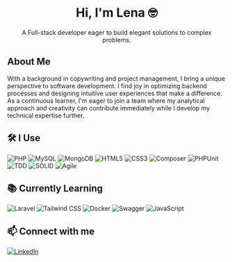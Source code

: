 <div align="center">
<h1> Hi, I'm Lena 🤓</h1>
  
A Full-stack developer eager to build elegant solutions to complex problems. 
</div>

## About Me
With a background in copywriting and project management, I bring a unique perspective to software development. I find joy in optimizing backend processes and designing intuitive user experiences that make a difference. As a continuous learner, I'm eager to join a team where my analytical approach and creativity can contribute immediately while I develop my technical expertise further.

## 🛠️ I Use
![PHP](https://img.shields.io/badge/PHP-777BB4?style=for-the-badge&logo=php&logoColor=white)
![MySQL](https://img.shields.io/badge/MySQL-4479A1?style=for-the-badge&logo=mysql&logoColor=white)
![MongoDB](https://img.shields.io/badge/MongoDB-47A248?style=for-the-badge&logo=mongodb&logoColor=white)
![HTML5](https://img.shields.io/badge/HTML5-E34F26?style=for-the-badge&logo=html5&logoColor=white)
![CSS3](https://img.shields.io/badge/CSS3-1572B6?style=for-the-badge&logo=css3&logoColor=white)
![Composer](https://img.shields.io/badge/Composer-883333?style=for-the-badge&logo=composer&logoColor=white)
![PHPUnit](https://img.shields.io/badge/PHPUnit-004B87?style=for-the-badge&logo=phpunit&logoColor=white)
![TDD](https://img.shields.io/badge/TDD-FFD700?style=for-the-badge&logo=generic&logoColor=black)
![SOLID](https://img.shields.io/badge/SOLID-FFD700?style=for-the-badge&logo=generic&logoColor=black)
![Agile](https://img.shields.io/badge/Agile-00A2E2?style=for-the-badge&logo=agile&logoColor=white)

## 📚 Currently Learning
![Laravel](https://img.shields.io/badge/Laravel-FF2D20?style=for-the-badge&logo=laravel&logoColor=white)
![Tailwind CSS](https://img.shields.io/badge/Tailwind_CSS-38B2AC?style=for-the-badge&logo=tailwind-css&logoColor=white)
![Docker](https://img.shields.io/badge/Docker-2496ED?style=for-the-badge&logo=docker&logoColor=white)
![Swagger](https://img.shields.io/badge/Swagger-85EA2D?style=for-the-badge&logo=swagger&logoColor=black)
![JavaScript](https://img.shields.io/badge/JavaScript-F7DF1E?style=for-the-badge&logo=javascript&logoColor=black)

## 📫 Connect with me
[![LinkedIn](https://img.shields.io/badge/LinkedIn-0A66C2?style=for-the-badge&logo=linkedin&logoColor=white)](https://linkedin.com/in/lena-prado)
